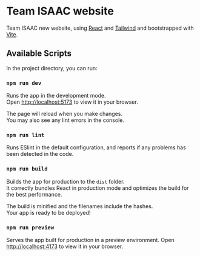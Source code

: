 # Team ISAAC website

Team ISAAC new website, using [React](https://react.dev/) and [Tailwind](https://tailwindcss.com/) and bootstrapped with [Vite](https://vitejs.dev/).

## Available Scripts

In the project directory, you can run:

### `npm run dev`

Runs the app in the development mode.\
Open [http://localhost:5173](http://localhost:5173) to view it in your browser.

The page will reload when you make changes.\
You may also see any lint errors in the console.

### `npm run lint`

Runs ESlint in the default configuration, and reports if any problems has been detected in the code.

### `npm run build`

Builds the app for production to the `dist` folder.\
It correctly bundles React in production mode and optimizes the build for the best performance.

The build is minified and the filenames include the hashes.\
Your app is ready to be deployed!

### `npm run preview`

Serves the app built for production in a preview environment.
Open [http://localhost:4173](http://localhost:4173) to view it in your browser.
